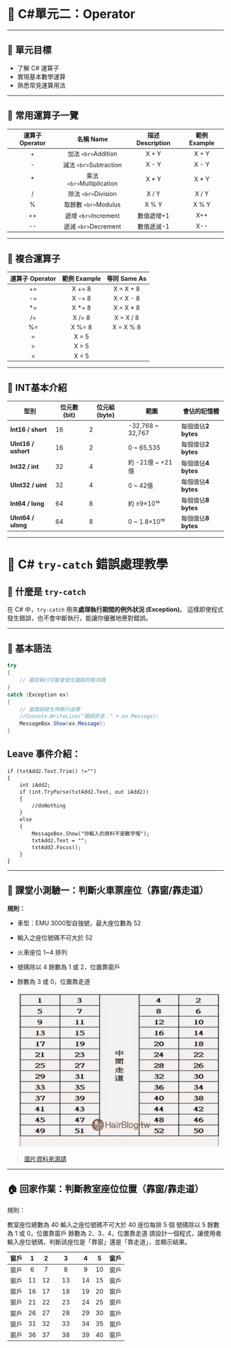 # 🚂 C#單元二：Operator

---

## 🎯 單元目標

- 了解 C# 運算子
- 實現基本數學運算
- 熟悉常見運算用法

---

## 🧮 常用運算子一覽

| 運算子 Operator |          名稱 Name          | 描述 Description | 範例 Example |
| :-------------: | :-------------------------: | :--------------: | :----------: |
|        +        |    加法 `<br>`Addition    |      X + Y      |    X + Y    |
|        -        |  減法 `<br>`Subtraction  |      X - Y      |    X - Y    |
|        *        | 乘法 `<br>`Multiplication |      X * Y      |    X * Y    |
|        /        |    除法 `<br>`Division    |      X / Y      |    X / Y    |
|        %        |   取餘數 `<br>`Modulus   |      X % Y      |    X % Y    |
|       ++       |   遞增 `<br>`Increment   |    數值遞增+1    |     X++     |
|       --       |   遞減 `<br>`Decrement   |    數值遞減-1    |     X--     |

---

## 🔗 複合運算子

| 運算子 Operator | 範例 Example | 等同 Same As |
| :-------------: | :----------: | :----------: |
|       +=       |    X += 8    |  X = X + 8  |
|       -=       |    X -= 8    |  X = X - 8  |
|       *=       |    X *= 8    |  X = X * 8  |
|       /=       |    X /= 8    |  X = X / 8  |
|       %=       |    X %= 8    |  X = X % 8  |
|        =        |    X = 5    |              |
|        >        |    X > 5    |              |
|        <        |    X < 5    |              |

---

## 🔹 INT基本介紹

| 型別                      | 位元數 (bit) | 位元組 (byte) | 範圍             | 會佔的記憶體              |
| ------------------------- | ------------ | ------------- | ---------------- | ------------------------- |
| **Int16 / short**   | 16           | 2             | -32,768 ~ 32,767 | 每個值佔**2 bytes** |
| **UInt16 / ushort** | 16           | 2             | 0 ~ 65,535       | 每個值佔**2 bytes** |
| **Int32 / int**     | 32           | 4             | 約 -21億 ~ +21億 | 每個值佔**4 bytes** |
| **UInt32 / uint**   | 32           | 4             | 0 ~ 42億         | 每個值佔**4 bytes** |
| **Int64 / long**    | 64           | 8             | 約 ±9×10¹⁸   | 每個值佔**8 bytes** |
| **UInt64 / ulong**  | 64           | 8             | 0 ~ 1.8×10¹⁹  | 每個值佔**8 bytes** |

---

# 🧩 C# `try-catch` 錯誤處理教學

## 🔹 什麼是 `try-catch`

在 C# 中，`try-catch` 用來**處理執行期間的例外狀況 (Exception)**。
這樣即使程式發生錯誤，也不會中斷執行，能讓你優雅地應對錯誤。

---

## 🔸 基本語法

```csharp
try
{
    // 嘗試執行可能會發生錯誤的程式碼
}
catch (Exception ex)
{
    // 當錯誤發生時執行這裡
    //Console.WriteLine("錯誤訊息：" + ex.Message);
    MessageBox.Show(ex.Message);
}
```

##  Leave 事件介紹：
```
if (txtAdd2.Text.Trim() !="")
{
    int iAdd2;
    if (int.TryParse(txtAdd2.Text, out iAdd2))
    {
        //doNothing
    }
    else
    {
        MessageBox.Show("你輸入的資料不是數字喔");
        txtAdd2.Text = "";
        txtAdd2.Focus();
    }
}
```
---

## 📝 課堂小測驗一：判斷火車票座位（靠窗/靠走道）

**規則：**

- 車型：EMU 3000型自強號，最大座位數為 52
- 輸入之座位號碼不可大於 52
- 火車座位 1~4 排列
- 號碼除以 4 餘數為 1 或 2，位置靠窗戶
- 餘數為 3 或 0，位置靠走道

  ![1760345331900](image/Course2/1760345331900.png)

> [圖片資料來源請](https://hairstyle.life/taiwanrailways-seat/)

---

## 🏠 回家作業：判斷教室座位位置（靠窗/靠走道）

規則：

教室座位總數為 40
輸入之座位號碼不可大於 40
座位每排 5 個
號碼除以 5 餘數為 1 或 0，位置靠窗戶
餘數為 2、3、4，位置靠走道
請設計一個程式，讓使用者輸入座位號碼，判斷該座位是「靠窗」還是「靠走道」，並顯示結果。

| 窗戶 | 1 | 2 |  | 3 |  | 4 | 5 | 窗戶 |
| :--: | :-: | :-: | :-: | :-: | :-: | :-: | :-: | :--: |
| 窗戶 | 6 | 7 |  | 8 |  | 9 | 10 | 窗戶 |
| 窗戶 | 11 | 12 |  | 13 |  | 14 | 15 | 窗戶 |
| 窗戶 | 16 | 17 |  | 18 |  | 19 | 20 | 窗戶 |
| 窗戶 | 21 | 22 |  | 23 |  | 24 | 25 | 窗戶 |
| 窗戶 | 26 | 27 |  | 28 |  | 29 | 30 | 窗戶 |
| 窗戶 | 31 | 32 |  | 33 |  | 34 | 35 | 窗戶 |
| 窗戶 | 36 | 37 |  | 38 |  | 39 | 40 | 窗戶 |
